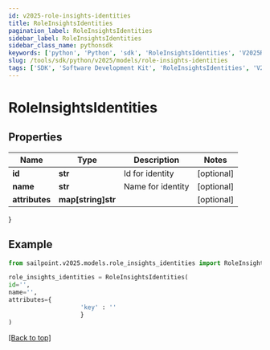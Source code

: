 ```yaml
---
id: v2025-role-insights-identities
title: RoleInsightsIdentities
pagination_label: RoleInsightsIdentities
sidebar_label: RoleInsightsIdentities
sidebar_class_name: pythonsdk
keywords: ['python', 'Python', 'sdk', 'RoleInsightsIdentities', 'V2025RoleInsightsIdentities'] 
slug: /tools/sdk/python/v2025/models/role-insights-identities
tags: ['SDK', 'Software Development Kit', 'RoleInsightsIdentities', 'V2025RoleInsightsIdentities']
---
```


# RoleInsightsIdentities


## Properties

Name | Type | Description | Notes
------------ | ------------- | ------------- | -------------
**id** | **str** | Id for identity | [optional] 
**name** | **str** | Name for identity | [optional] 
**attributes** | **map[string]str** |  | [optional] 
}

## Example

```python
from sailpoint.v2025.models.role_insights_identities import RoleInsightsIdentities

role_insights_identities = RoleInsightsIdentities(
id='',
name='',
attributes={
                    'key' : ''
                    }
)

```
[[Back to top]](#) 

